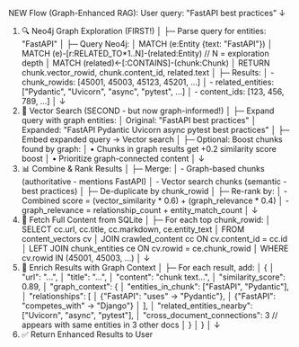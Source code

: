 NEW Flow (Graph-Enhanced RAG):
User query: "FastAPI best practices"
   ↓
1. 🔍 Neo4j Graph Exploration (FIRST!)
   │
   ├─ Parse query for entities: "FastAPI"
   │
   ├─ Query Neo4j:
   │   MATCH (e:Entity {text: "FastAPI"})
   │   MATCH (e)-[r:RELATED_TO*1..N]-(related:Entity)  // N = exploration depth
   │   MATCH (related)<-[:CONTAINS]-(chunk:Chunk)
   │   RETURN chunk.vector_rowid, chunk.content_id, related.text
   │
   ├─ Results:
   │   - chunk_rowids: [45001, 45003, 45123, 45201, ...]
   │   - related_entities: ["Pydantic", "Uvicorn", "async", "pytest", ...]
   │   - content_ids: [123, 456, 789, ...]
   │
   ↓
2. 🎯 Vector Search (SECOND - but now graph-informed!)
   │
   ├─ Expand query with graph entities:
   │   Original: "FastAPI best practices"
   │   Expanded: "FastAPI Pydantic Uvicorn async pytest best practices"
   │
   ├─ Embed expanded query → Vector search
   │
   ├─ Optional: Boost chunks found by graph:
   │   • Chunks in graph results get +0.2 similarity score boost
   │   • Prioritize graph-connected content
   │
   ↓
3. 📊 Combine & Rank Results
   │
   ├─ Merge:
   │   - Graph-based chunks (authoritative - mentions FastAPI)
   │   - Vector search chunks (semantic - best practices)
   │
   ├─ De-duplicate by chunk_rowid
   │
   ├─ Re-rank by:
   │   - Combined score = (vector_similarity * 0.6) + (graph_relevance * 0.4)
   │   - graph_relevance = relationship_count + entity_match_count
   │
   ↓
4. 🔄 Fetch Full Content from SQLite
   │
   ├─ For each top chunk_rowid:
   │   SELECT cc.url, cc.title, cc.markdown, ce.entity_text
   │   FROM content_vectors cv
   │   JOIN crawled_content cc ON cv.content_id = cc.id
   │   LEFT JOIN chunk_entities ce ON cv.rowid = ce.chunk_rowid
   │   WHERE cv.rowid IN (45001, 45003, ...)
   │
   ↓
5. 📝 Enrich Results with Graph Context
   │
   ├─ For each result, add:
   │   {
   │     "url": "...",
   │     "title": "...",
   │     "content": "chunk text...",
   │     "similarity_score": 0.89,
   │     "graph_context": {
   │       "entities_in_chunk": ["FastAPI", "Pydantic"],
   │       "relationships": [
   │         {"FastAPI": "uses" → "Pydantic"},
   │         {"FastAPI": "competes_with" → "Django"}
   │       ],
   │       "related_entities_nearby": ["Uvicorn", "async", "pytest"],
   │       "cross_document_connections": 3  // appears with same entities in 3 other docs
   │     }
   │   }
   │
   ↓
6. ✅ Return Enhanced Results to User